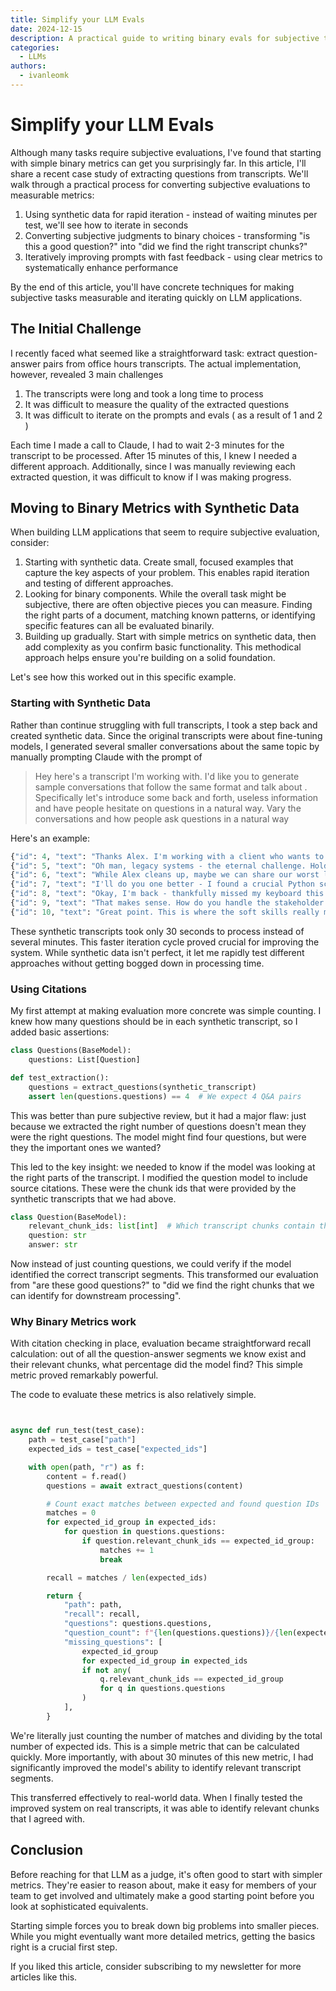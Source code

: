 ```yaml
---
title: Simplify your LLM Evals
date: 2024-12-15
description: A practical guide to writing binary evals for subjective tasks
categories:
  - LLMs
authors:
  - ivanleomk
---
```


# Simplify your LLM Evals

Although many tasks require subjective evaluations, I've found that starting with simple binary metrics can get you surprisingly far. In this article, I'll share a recent case study of extracting questions from transcripts.
We'll walk through a practical process for converting subjective evaluations to measurable metrics:

1. Using synthetic data for rapid iteration - instead of waiting minutes per test, we'll see how to iterate in seconds
2. Converting subjective judgments to binary choices - transforming "is this a good question?" into "did we find the right transcript chunks?"
3. Iteratively improving prompts with fast feedback - using clear metrics to systematically enhance performance

By the end of this article, you'll have concrete techniques for making subjective tasks measurable and iterating quickly on LLM applications.

## The Initial Challenge

I recently faced what seemed like a straightforward task: extract question-answer pairs from office hours transcripts. The actual implementation, however, revealed 3 main challenges

1. The transcripts were long and took a long time to process
2. It was difficult to measure the quality of the extracted questions
3. It was difficult to iterate on the prompts and evals ( as a result of 1 and 2 )

Each time I made a call to Claude, I had to wait 2-3 minutes for the transcript to be processed. After 15 minutes of this, I knew I needed a different approach. Additionally, since I was manually reviewing each extracted question, it was difficult to know if I was making progress.

## Moving to Binary Metrics with Synthetic Data

When building LLM applications that seem to require subjective evaluation, consider:

1. Starting with synthetic data. Create small, focused examples that capture the key aspects of your problem. This enables rapid iteration and testing of different approaches.
2. Looking for binary components. While the overall task might be subjective, there are often objective pieces you can measure. Finding the right parts of a document, matching known patterns, or identifying specific features can all be evaluated binarily.
3. Building up gradually. Start with simple metrics on synthetic data, then add complexity as you confirm basic functionality. This methodical approach helps ensure you're building on a solid foundation.

Let's see how this worked out in this specific example.

### Starting with Synthetic Data

Rather than continue struggling with full transcripts, I took a step back and created synthetic data. Since the original transcripts were about fine-tuning models, I generated several smaller conversations about the same topic by manually prompting Claude with the prompt of

> Hey here's a transcript I'm working with. I'd like you to generate sample conversations that follow the same format and talk about <topic>. Specifically let's introduce some back and forth, useless information and have people hesitate on questions in a natural way. Vary the conversations and how people ask questions in a natural way

Here's an example:

```python
{"id": 4, "text": "Thanks Alex. I'm working with a client who wants to implement LLMs for their customer service, but they have this massive legacy system that's basically held together with duct tape. How do you handle situations where the underlying infrastructure is a mess?", "speaker": "James Wilson"}
{"id": 5, "text": "Oh man, legacy systems - the eternal challenge. Hold on, my cat just knocked over my coffee... again. Give me two seconds.", "speaker": "Dr. Alex Liu"}
{"id": 6, "text": "While Alex cleans up, maybe we can share our worst legacy system horror stories? I once found COBOL code from the 70s still running in production.", "speaker": "\u26a1 Mark Chen (TA)"}
{"id": 7, "text": "I'll do you one better - I found a crucial Python script with comments in Latin. Actual Latin.", "speaker": "Sarah Martinez"}
{"id": 8, "text": "Okay, I'm back - thankfully missed my keyboard this time. So James, about legacy systems - this is actually a perfect example of where understanding business value comes in.  Instead of trying to bolt AI onto a fragile system, I usually start by mapping out the actual business processes. What are they trying to achieve? Often, you can start with a smaller, isolated pilot that proves value without touching the core system.  The key is to quantify the potential impact. If automating customer service could save them $2M annually, suddenly that $500K infrastructure upgrade doesn't seem so expensive.", "speaker": "Dr. Alex Liu"}
{"id": 9, "text": "That makes sense. How do you handle the stakeholder management though? Usually there's someone who's been maintaining that legacy system for 20 years and sees any change as a threat.", "speaker": "James Wilson"}
{"id": 10, "text": "Great point. This is where the soft skills really matter. I always try to make that person a key ally. They know where all the bodies are buried, so to speak.  Oh, speaking of bodies - did anyone watch the new True Detective episode? No spoilers, but wow.", "speaker": "Dr. Alex Liu"}
```

These synthetic transcripts took only 30 seconds to process instead of several minutes. This faster iteration cycle proved crucial for improving the system. While synthetic data isn't perfect, it let me rapidly test different approaches without getting bogged down in processing time.

### Using Citations

My first attempt at making evaluation more concrete was simple counting. I knew how many questions should be in each synthetic transcript, so I added basic assertions:

```python
class Questions(BaseModel):
    questions: List[Question]

def test_extraction():
    questions = extract_questions(synthetic_transcript)
    assert len(questions.questions) == 4  # We expect 4 Q&A pairs
```

This was better than pure subjective review, but it had a major flaw: just because we extracted the right number of questions doesn't mean they were the right questions. The model might find four questions, but were they the important ones we wanted?

This led to the key insight: we needed to know if the model was looking at the right parts of the transcript. I modified the question model to include source citations. These were the chunk ids that were provided by the synthetic transcripts that we had above.

```python
class Question(BaseModel):
    relevant_chunk_ids: list[int]  # Which transcript chunks contain this Q&A
    question: str
    answer: str
```

Now instead of just counting questions, we could verify if the model identified the correct transcript segments. This transformed our evaluation from "are these good questions?" to "did we find the right chunks that we can identify for downstream processing".

### Why Binary Metrics work

With citation checking in place, evaluation became straightforward recall calculation: out of all the question-answer segments we know exist and their relevant chunks, what percentage did the model find? This simple metric proved remarkably powerful.

The code to evaluate these metrics is also relatively simple.

```python


async def run_test(test_case):
    path = test_case["path"]
    expected_ids = test_case["expected_ids"]

    with open(path, "r") as f:
        content = f.read()
        questions = await extract_questions(content)

        # Count exact matches between expected and found question IDs
        matches = 0
        for expected_id_group in expected_ids:
            for question in questions.questions:
                if question.relevant_chunk_ids == expected_id_group:
                    matches += 1
                    break

        recall = matches / len(expected_ids)

        return {
            "path": path,
            "recall": recall,
            "questions": questions.questions,
            "question_count": f"{len(questions.questions)}/{len(expected_ids)}",
            "missing_questions": [
                expected_id_group
                for expected_id_group in expected_ids
                if not any(
                    q.relevant_chunk_ids == expected_id_group
                    for q in questions.questions
                )
            ],
        }
```

We're literally just counting the number of matches and dividing by the total number of expected ids. This is a simple metric that can be calculated quickly. More importantly, with about 30 minutes of this new metric, I had significantly improved the model's ability to identify relevant transcript segments.

This transferred effectively to real-world data. When I finally tested the improved system on real transcripts, it was able to identify relevant chunks that I agreed with.

## Conclusion

Before reaching for that LLM as a judge, it's often good to start with simpler metrics. They're easier to reason about, make it easy for members of your team to get involved and ultimately make a good starting point before you look at sophisticated equivalents.

Starting simple forces you to break down big problems into smaller pieces. While you might eventually want more detailed metrics, getting the basics right is a crucial first step.

If you liked this article, consider subscribing to my newsletter for more articles like this.
